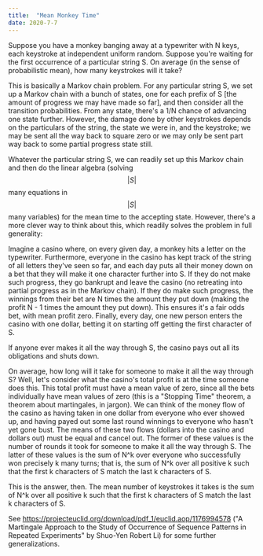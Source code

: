 ```yaml
---
title:  "Mean Monkey Time"
date: 2020-7-7
---
```

Suppose you have a monkey banging away at a typewriter with N keys, each keystroke at independent uniform random. Suppose you're waiting for the first occurrence of a particular string S. On average (in the sense of probabilistic mean), how many keystrokes will it take?

This is basically a Markov chain problem. For any particular string S, we set up a Markov chain with a bunch of states, one for each prefix of S [the amount of progress we may have made so far], and then consider all the transition probabilities. From any state, there's a 1/N chance of advancing one state further. However, the damage done by other keystrokes depends on the particulars of the string, the state we were in, and the keystroke; we may be sent all the way back to square zero or we may only be sent part way back to some partial progress state still.

Whatever the particular string S, we can readily set up this Markov chain and then do the linear algebra (solving $$\vert S \vert$$ many equations in $$\vert S \vert$$ many variables) for the mean time to the accepting state. However, there's a more clever way to think about this, which readily solves the problem in full generality:

Imagine a casino where, on every given day, a monkey hits a letter on the typewriter. Furthermore, everyone in the casino has kept track of the string of all letters they've seen so far, and each day puts all their money down on a bet that they will make it one character further into S. If they do not make such progress, they go bankrupt and leave the casino (no retreating into partial progress as in the Markov chain). If they do make such progress, the winnings from their bet are N times the amount they put down (making the profit N - 1 times the amount they put down). This ensures it's a fair odds bet, with mean profit zero. Finally, every day, one new person enters the casino with one dollar, betting it on starting off getting the first character of S.

If anyone ever makes it all the way through S, the casino pays out all its obligations and shuts down.

On average, how long will it take for someone to make it all the way through S? Well, let's consider what the casino's total profit is at the time someone does this. This total profit must have a mean value of zero, since all the bets individually have mean values of zero (this is a "Stopping Time" theorem, a theorem about martingales, in jargon). We can think of the money flow of the casino as having taken in one dollar from everyone who ever showed up, and having payed out some last round winnings to everyone who hasn't yet gone bust. The means of these two flows (dollars into the casino and dollars out) must be equal and cancel out. The former of these values is the number of rounds it took for someone to make it all the way through S. The latter of these values is the sum of N^k over everyone who successfully won precisely k many turns; that is, the sum of N^k over all positive k such that the first k characters of S match the last k characters of S.

This is the answer, then. The mean number of keystrokes it takes is the sum of N^k over all positive k such that the first k characters of S match the last k characters of S.

See https://projecteuclid.org/download/pdf_1/euclid.aop/1176994578 ("A Martingale Approach to the Study of Occurrence of Sequence Patterns in Repeated Experiments" by Shuo-Yen Robert Li) for some further generalizations.